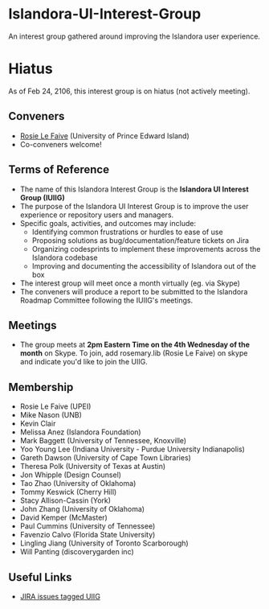 # Islandora-UI-Interest-Group
An interest group gathered around improving the Islandora user experience.

# Hiatus
As of Feb 24, 2106, this interest group is on hiatus (not actively meeting). 

## Conveners
* [Rosie Le Faive](https://github.com/rosiel) (University of Prince Edward Island)
* Co-conveners welcome!

## Terms of Reference
* The name of this Islandora Interest Group is the **Islandora UI Interest Group (IUIIG)**
* The purpose of the Islandora UI Interest Group is to improve the user experience or repository users and managers.
* Specific goals, activities, and outcomes may include:
  * Identifying common frustrations or hurdles to ease of use
  * Proposing solutions as bug/documentation/feature tickets on Jira 
  * Organizing codesprints to implement these improvements across the Islandora codebase
  * Improving and documenting the accessibility of Islandora out of the box
* The interest group will meet once a month virtually (eg. via Skype)
* The conveners will produce a report to be submitted to the Islandora Roadmap Committee following the IUIIG's meetings.

## Meetings
* The group meets at **2pm Eastern Time on the 4th Wednesday of the month** on Skype. To join, add rosemary.lib (Rosie Le Faive) on skype and indicate you'd like to join the UIIG.

## Membership
* Rosie Le Faive (UPEI)
* Mike Nason (UNB)
* Kevin Clair
* Melissa Anez (Islandora Foundation)
* Mark Baggett (University of Tennessee, Knoxville)
* Yoo Young Lee (Indiana University - Purdue University Indianapolis)
* Gareth Dawson (University of Cape Town Libraries)
* Theresa Polk (University of Texas at Austin)
* Jon Whipple (Design Counsel)
* Tao Zhao (University of Oklahoma)
* Tommy Keswick (Cherry Hill)
* Stacy Allison-Cassin (York)
* John Zhang (University of Oklahoma)
* David Kemper (McMaster)
* Paul Cummins (University of Tennessee)
* Favenzio Calvo (Florida State University)
* Lingling Jiang (University of Toronto Scarborough)
* Will Panting (discoverygarden inc)

## Useful Links
* [JIRA issues tagged UIIG](https://jira.duraspace.org/issues?jql=project%20%3D%20ISLANDORA%20AND%20status%20%3D%20Open%20AND%20labels%20%3D%20UIIG)
